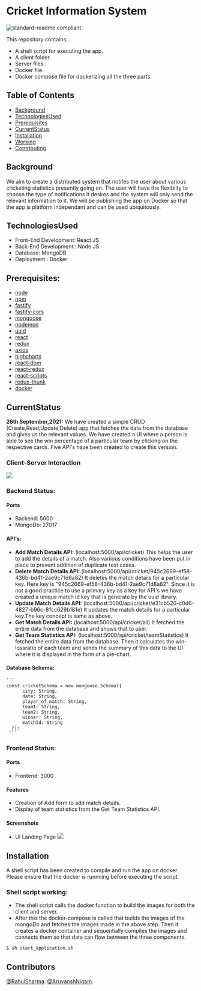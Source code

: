 # Cricket Information System

![standard-readme compliant](https://img.shields.io/badge/readme%20style-standard-brightgreen.svg?style=flat-square)

This repository contains:

- A shell script for executing the app.
- A client folder.
- Server files .
- Docker file.
- Docker compose file for dockerizing all the three parts.


## Table of Contents

- [Background](#background)
- [TechnologiesUsed](#technologiesused)
- [Prerequisites](#prerequisites)
- [CurrentStatus](#currentstatus)
- [Installation](#installation)
- [Working](#working)
- [Contributing](#contributors)

## Background

We aim to create a distributed system that notifes the user about various cricketing statistics presently going on. The user will have the flexibilty to choose the type of notifications it desires and the system will only send the relevant information to it.
We will be publishing the app on Docker so that the app is platform independant and can be used ubiquitously. 

## TechnologiesUsed

- Front-End Development: React JS
- Back-End Development : Node JS
- Database: MongoDB
- Deployment : Docker

## Prerequisites:

- [node](http://nodejs.org) 
- [npm](https://npmjs.com)
- [fastify](https://www.fastify.io/)
- [fastify-cors](https://www.npmjs.com/package/fastify-cors)
- [mongoose](https://mongoosejs.com/docs/)
- [nodemon](https://www.npmjs.com/package/nodemon)
- [uuid](https://www.npmjs.com/package/uuid)
- [react](https://reactjs.org/)
- [redux](https://redux.js.org/)
- [axios](https://axios-http.com/docs/intro)
- [highcharts](https://www.highcharts.com/)
- [react-dom](https://reactjs.org/docs/react-dom.html)
- [react-redux](https://react-redux.js.org/)
- [react-scripts](https://www.npmjs.com/package/react-scripts)
- [redux-thunk](https://github.com/reduxjs/redux-thunk)
- [docker](https://www.docker.com/)

## CurrentStatus 
**26th September,2021:** We have created a simple CRUD (Create,Read,Update,Delete) app that fetches the data from the database and gives us the relevant values.
We have created a UI where a person is able to see the win percentage of a particular team by clicking on the respective cards. Five API's have been created to create this version.

 ### Client-Server Interaction 
 ![](screenshots/clientServerInteraction.png)

 ### Backend Status: ###
   #### Ports ####
   - Backend: 5000
   - MongoDb: 27017
   
   #### API's: ####
   - **Add Match Details API:** (localhost:5000/api/cricket) This helps the user to add the details of a match. Also variious conditions have been put in place to                                  prevent addition of duplicate test cases.
   - **Delete Match Details API:** (localhost:5000/api/cricket/945c2669-ef58-436b-bd41-2ae9c71d8a82) It deletes the match details for a particular key. Here key 
                               is "945c2669-ef58-436b-bd41-2ae9c71d8a82". Since it is not a good practice to use a primary key as a key for API's we have created a                                unique match id key that is generate by the uuid library.
   - **Update Match Details API:** (localhost:5000/api/cricket/e31cb520-c0d6-4827-b96c-81cc629b181e) It updates the match details for a particular key.The key                                       concept is same as above.
   - **Get Match Details API:** (localhost:5000/api/cricket/all) It fetched the entire data from the database and shows that to user.
   - **Get Team Statistics API:** (localhost:5000/api/cricket/teamStatistics) It fetched the entire data from the database. Then it calculates the win-lossratio                                of each team and sends the summary of this data to the UI where it is displayed in the form of a pie-chart.
    
   #### Database Schema: ####
    ```
    const cricketSchema = new mongoose.Schema({
          city: String,
          date: String,
          player_of_match: String,
          team1: String,
          team2: String,
          winner: String,
          matchId: String
      });
     ```
 ### Frontend Status: ###
  #### Ports ####
   - Frontend: 3000
  #### Features ####
   - Creation of Add form to add match details.
   - Display of team statistics from the Get Team Statistics API.
  #### Screenshots ####
   - UI Landing Page
   ![](client/screenshots/UI-1.png)
     
  
  
  
## Installation

A shell script has been created to compile and run the app on docker. Please ensure that the docker is runnning before executing the script.

 ### Shell script working:
   - The shell script calls the docker function to build the images for both the client and server.
   - After this the docker-compose is called that builds the images of the mongoDb and fetches the images made in the above step. Then it creates a docker container and sequentially compiles the images and connects them so that data can flow between the three components.

```sh
$ sh start_application.sh
```

## Contributors

[@RahulSharma](https://github.com/webber2408). 
[@AruvanshNigam](https://github.com/Aruvansh1997).


